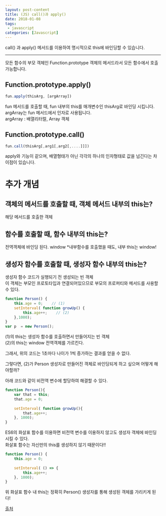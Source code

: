 ```yaml
---
layout: post-content
title: (JS) call()과 apply()
date: 2018-01-08
tags:
 - javascript
categories: [Javascript]
---
```


call() 과 apply() 메서드를 이용하여 명시적으로 this에 바인딩할 수 있습니다.

---

모든 함수의 부모 객체인 Function.prototype 객체의 메서드라서 모든 함수에서 호출 가능합니다.

## Function.prototype.apply()
```javascript
fun.apply(thisArg, [argArray])
```
fun 메서드를 호출할 때, fun 내부의 this를 매개변수인 thisArg로 바인딩 시킵니다. 
argArray는 fun 메서드에서 인자로 사용됩니다.   
<span class="clr-grey">argArray : 배열리터럴, Array 객체</span>

## Function.prototype.call()
```javascript
fun.call(thisArg[,arg1[,arg2[,....]]])
```
apply와 기능이 같으며, 배열형태가 아닌 각각의 하나의 인자형태로 값을 넘긴다는 차이점이 있습니다.

# 추가 개념

## 객체의 메서드를 호출할 때, 객체 메서드 내부의 this는?
해당 메서드를 호출한 객체

## 함수를 호출할 때, 함수 내부의 this는? 
전역객체에 바인딩 된다. window
*내부함수를 호출했을 때도, 내부 this는 window!

## 생성자 함수를 호출할 때, 생성자 함수 내부의 this는?
생성자 함수 코드가 실행되기 전 생성되는 빈 객체    
이 객체는 부모인 프로토타입과 연결되어있으므로 부모의 프로퍼티와 메서드를 사용할 수 있다.

```javascript
function Person() {
    this.age = 0;    // (1)
    setInterval( function growUp() {
        this.age++;    // (2)
    },1000); 
} 
var p  = new Person();
```
(1)의 this는 생성자 함수를 호출하면서 만들어지는 빈 객체    
(2)의 this는 window 전역객체를 가르킨다.

그래서, 위의 코드는 1초마다 나이가 1씩 증가하는 결과를 얻을 수 없다.

그렇다면, (2)가 Person 생성자로 만들어진 객체로 바인딩되게 하고 싶으며 어떻게 해야할까?

아래 코드와 같이 비전역 변수에 할당하여 해결할 수 있다.

```javascript
function Person(){
    var that = this;
    that.age = 0;     
 
    setInterval( function growUp(){
        that.age++;
    }, 1000); 
}
```
ES6의 화살표 함수를 이용하면 비전역 변수를 이용하지 않고도 생성자 객체에 바인딩 시킬 수 있다.    
화살표 함수는 자신만의 this를 생성하지 않기 때문이다!!

```javascript
function Person() {
    this.age = 0;     
 
    setInterval( () => {
        this.age++;
    }, 1000); 
}
```
위 화살표 함수 내 this는 정확히 Person() 생성자를 통해 생성된 객체를 가리키게 된다!

[출처](https://developer.mozilla.org/ko/docs/Web/JavaScript/Reference/Functions/%EC%95%A0%EB%A1%9C%EC%9A%B0_%ED%8E%91%EC%85%98)